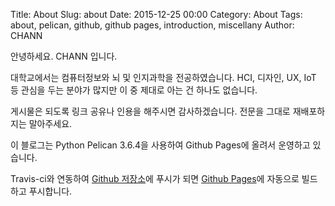 Title: About
Slug: about
Date: 2015-12-25 00:00
Category: About
Tags: about, pelican, github, github pages, introduction, miscellany
Author: CHANN
<!--Summary: -->

안녕하세요. CHANN 입니다.

대학교에서는 컴퓨터정보와 뇌 및 인지과학을 전공하였습니다.
HCI, 디자인, UX, IoT 등 관심을 두는 분야가 많지만 이 중 제대로 아는 건 하나도 없습니다.

게시물은 되도록 링크 공유나 인용을 해주시면 감사하겠습니다.
전문을 그대로 재배포하지는 말아주세요.

이 블로그는 Python Pelican 3.6.4을 사용하여 Github Pages에 올려서 운영하고 있습니다.

Travis-ci와 연동하여 [Github 저장소](https://github.com/channprj/channprj.github.io-source)에 푸시가 되면 [Github  Pages](https://github.com/channprj/channprj.github.io)에 자동으로 빌드하고 푸시합니다.

